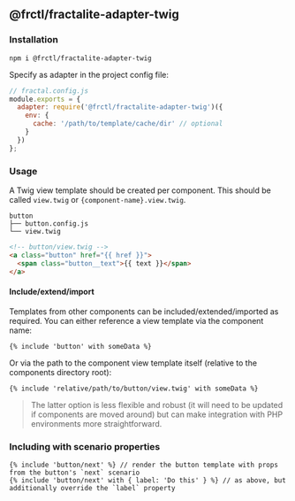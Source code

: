 ## @frctl/fractalite-adapter-twig

### Installation

`npm i @frctl/fractalite-adapter-twig`

Specify as adapter in the project config file:

```js
// fractal.config.js
module.exports = {
  adapter: require('@frctl/fractalite-adapter-twig')({
    env: {
      cache: '/path/to/template/cache/dir' // optional
    }
  })
};
```

### Usage

A Twig view template should be created per component. This should be called `view.twig` or `{component-name}.view.twig`.

```
button
├── button.config.js
└── view.twig
```

```html
<!-- button/view.twig -->
<a class="button" href="{{ href }}">
  <span class="button__text">{{ text }}</span>
</a>
```

#### Include/extend/import

Templates from other components can be included/extended/imported as required. You can either reference a view template via the component name:

```twig
{% include 'button' with someData %}
```

Or via the path to the component view template itself (relative to the components directory root):

```twig
{% include 'relative/path/to/button/view.twig' with someData %}
```

> The latter option is less flexible and robust (it will need to be updated if components are moved around) but can make integration with PHP environments more straightforward.

### Including with scenario properties

```twig
{% include 'button/next' %} // render the button template with props from the button's `next` scenario
{% include 'button/next' with { label: 'Do this' } %} // as above, but additionally override the `label` property
```
